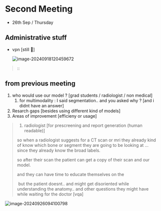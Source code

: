 # Second Meeting

- 26th Sep / Thursday



## Administrative stuff

* vpn [still 🫠]

  ![image-20240918120459672](/home/adi/.config/Typora/typora-user-images/image-20240918120459672.png)

> ::



## from previous meeting

1. who would use our model ? [grad students / radiologist / non medical]
   1. for multimodality : I said segmentation.. and you asked why ? [and i didnt have an answer]
2. Resarch gaps [besides using different kind of models]
3. Areas of improvement [efficieny or usage]

>1. radiologist [for prescreening and report generation (human readable)]
>
>so when a radiologist suggests for a CT scan or mri they already kind of know which bone or segment they are going to be looking at ... since they already know the broad labels.
>
>so after their scan the patient can get a copy of their scan and our model.
>
>and they can have time to educate themselves on the 
>
>​	but the patient doesnt.. and might get disoriented while understanding the anatomy.. and other questions they might have while waiting for the doctor [vqa]
>
>



![image-20240926094100798](/home/adi/.config/Typora/typora-user-images/image-20240926094100798.png)



